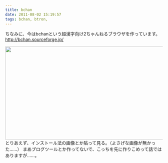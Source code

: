 ```yaml
---
title: bchan
date: 2011-08-02 15:19:57
tags: bchan, btron, 
---
```

ちなみに、今はbchanという超漢字向け2ちゃんねるブラウザを作っています。　<a href="http://bchan.sourceforge.jp/">http://bchan.sourceforge.jp/</a>

<a href="http://ornse01.b.sourceforge.jp/files/2011/08/install.png"><img class="alignnone size-full wp-image-8" src="http://ornse01.b.sourceforge.jp/files/2011/08/install.png" alt="" width="771" height="298" /></a>
とりあえず、インストール法の画像とか貼って見る。（よさげな画像が無かった……）
まあブログツールとか作ってないで、こっちを先に作りこめって話ではありますが……。